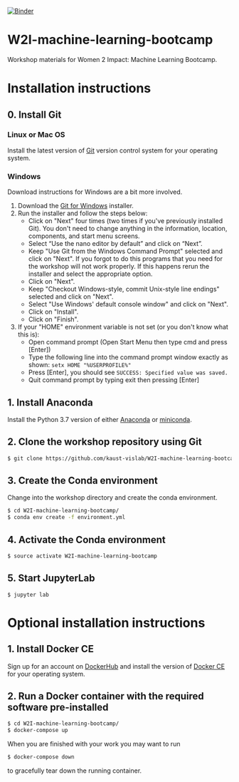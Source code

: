 [![Binder](https://mybinder.org/badge_logo.svg)](https://mybinder.org/v2/gh/kaust-vislab/W2I-machine-learning-bootcamp/master?urlpath=lab)

# W2I-machine-learning-bootcamp
Workshop materials for Women 2 Impact: Machine Learning Bootcamp.


# Installation instructions

## 0. Install Git

### Linux or Mac OS
Install the latest version of [Git](https://git-scm.com/downloads) version control system for your operating system.

### Windows
Download instructions for Windows are a bit more involved.

1. Download the [Git for Windows](https://gitforwindows.org/) installer.
2. Run the installer and follow the steps below:
    * Click on "Next" four times (two times if you've previously installed Git). You don't need to change anything in the information, location, components, and start menu screens.
    * Select “Use the nano editor by default” and click on “Next”.
    * Keep "Use Git from the Windows Command Prompt" selected and click on "Next". If you forgot to do this programs that you need for the workshop will not work properly. If this happens rerun the installer and select the appropriate option.
    * Click on "Next".
    * Keep "Checkout Windows-style, commit Unix-style line endings" selected and click on "Next".
    * Select "Use Windows' default console window" and click on "Next".
    * Click on "Install".
    * Click on "Finish".
3. If your "HOME" environment variable is not set (or you don't know what this is):
    * Open command prompt (Open Start Menu then type cmd and press [Enter])
    * Type the following line into the command prompt window exactly as shown: `setx HOME "%USERPROFILE%"`
    * Press [Enter], you should see `SUCCESS: Specified value was saved.`
    * Quit command prompt by typing exit then pressing [Enter]

## 1. Install Anaconda
Install the Python 3.7 version of either [Anaconda](https://www.anaconda.com/distribution/) or [miniconda](https://docs.conda.io/en/latest/miniconda.html). 

## 2. Clone the workshop repository using Git

```bash
$ git clone https://github.com/kaust-vislab/W2I-machine-learning-bootcamp.git
```

## 3. Create the Conda environment 
Change into the workshop directory and create the conda environment.

```bash
$ cd W2I-machine-learning-bootcamp/
$ conda env create -f environment.yml
```

## 4. Activate the Conda environment

```bash
$ source activate W2I-machine-learning-bootcamp
```

## 5. Start JupyterLab

```
$ jupyter lab
```

# Optional installation instructions

## 1. Install Docker CE
Sign up for an account on [DockerHub](https://hub.docker.com) and install the version of [Docker CE](https://hub.docker.com/search/?type=edition&offering=community) for your operating system.

## 2. Run a Docker container with the required software pre-installed

```bash
$ cd W2I-machine-learning-bootcamp/
$ docker-compose up
```

When you are finished with your work you may want to run 

```bash
$ docker-compose down
```

to gracefully tear down the running container.
